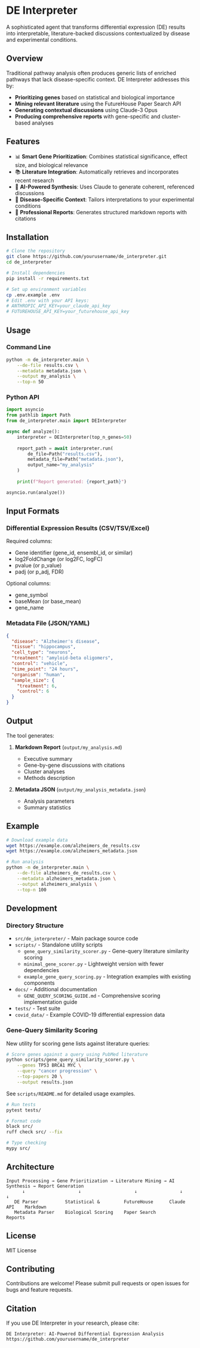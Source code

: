 # DE Interpreter

A sophisticated agent that transforms differential expression (DE) results into interpretable, literature-backed discussions contextualized by disease and experimental conditions.

## Overview

Traditional pathway analysis often produces generic lists of enriched pathways that lack disease-specific context. DE Interpreter addresses this by:

- **Prioritizing genes** based on statistical and biological importance
- **Mining relevant literature** using the FutureHouse Paper Search API
- **Generating contextual discussions** using Claude-3 Opus
- **Producing comprehensive reports** with gene-specific and cluster-based analyses

## Features

- 📊 **Smart Gene Prioritization**: Combines statistical significance, effect size, and biological relevance
- 📚 **Literature Integration**: Automatically retrieves and incorporates recent research
- 🤖 **AI-Powered Synthesis**: Uses Claude to generate coherent, referenced discussions
- 🔬 **Disease-Specific Context**: Tailors interpretations to your experimental conditions
- 📝 **Professional Reports**: Generates structured markdown reports with citations

## Installation

```bash
# Clone the repository
git clone https://github.com/yourusername/de_interpreter.git
cd de_interpreter

# Install dependencies
pip install -r requirements.txt

# Set up environment variables
cp .env.example .env
# Edit .env with your API keys:
# ANTHROPIC_API_KEY=your_claude_api_key
# FUTUREHOUSE_API_KEY=your_futurehouse_api_key
```

## Usage

### Command Line

```bash
python -m de_interpreter.main \
    --de-file results.csv \
    --metadata metadata.json \
    --output my_analysis \
    --top-n 50
```

### Python API

```python
import asyncio
from pathlib import Path
from de_interpreter.main import DEInterpreter

async def analyze():
    interpreter = DEInterpreter(top_n_genes=50)
    
    report_path = await interpreter.run(
        de_file=Path("results.csv"),
        metadata_file=Path("metadata.json"),
        output_name="my_analysis"
    )
    
    print(f"Report generated: {report_path}")

asyncio.run(analyze())
```

## Input Formats

### Differential Expression Results (CSV/TSV/Excel)

Required columns:
- Gene identifier (gene_id, ensembl_id, or similar)
- log2FoldChange (or log2FC, logFC)
- pvalue (or p_value)
- padj (or p_adj, FDR)

Optional columns:
- gene_symbol
- baseMean (or base_mean)
- gene_name

### Metadata File (JSON/YAML)

```json
{
  "disease": "Alzheimer's disease",
  "tissue": "hippocampus",
  "cell_type": "neurons",
  "treatment": "amyloid-beta oligomers",
  "control": "vehicle",
  "time_point": "24 hours",
  "organism": "human",
  "sample_size": {
    "treatment": 6,
    "control": 6
  }
}
```

## Output

The tool generates:

1. **Markdown Report** (`output/my_analysis.md`)
   - Executive summary
   - Gene-by-gene discussions with citations
   - Cluster analyses
   - Methods description

2. **Metadata JSON** (`output/my_analysis_metadata.json`)
   - Analysis parameters
   - Summary statistics

## Example

```bash
# Download example data
wget https://example.com/alzheimers_de_results.csv
wget https://example.com/alzheimers_metadata.json

# Run analysis
python -m de_interpreter.main \
    --de-file alzheimers_de_results.csv \
    --metadata alzheimers_metadata.json \
    --output alzheimers_analysis \
    --top-n 100
```

## Development

### Directory Structure

- `src/de_interpreter/` - Main package source code
- `scripts/` - Standalone utility scripts
  - `gene_query_similarity_scorer.py` - Gene-query literature similarity scoring
  - `minimal_gene_scorer.py` - Lightweight version with fewer dependencies
  - `example_gene_query_scoring.py` - Integration examples with existing components
- `docs/` - Additional documentation
  - `GENE_QUERY_SCORING_GUIDE.md` - Comprehensive scoring implementation guide
- `tests/` - Test suite
- `covid_data/` - Example COVID-19 differential expression data

### Gene-Query Similarity Scoring

New utility for scoring gene lists against literature queries:

```bash
# Score genes against a query using PubMed literature
python scripts/gene_query_similarity_scorer.py \
    --genes TP53 BRCA1 MYC \
    --query "cancer progression" \
    --top-papers 20 \
    --output results.json
```

See `scripts/README.md` for detailed usage examples.

```bash
# Run tests
pytest tests/

# Format code
black src/
ruff check src/ --fix

# Type checking
mypy src/
```

## Architecture

```
Input Processing → Gene Prioritization → Literature Mining → AI Synthesis → Report Generation
      ↓                    ↓                    ↓                ↓              ↓
   DE Parser          Statistical &         FutureHouse      Claude API    Markdown
   Metadata Parser    Biological Scoring    Paper Search                   Reports
```

## License

MIT License

## Contributing

Contributions are welcome! Please submit pull requests or open issues for bugs and feature requests.

## Citation

If you use DE Interpreter in your research, please cite:

```
DE Interpreter: AI-Powered Differential Expression Analysis
https://github.com/yourusername/de_interpreter
```